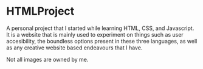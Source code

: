# HTMLProject

A personal project that I started while learning HTML, CSS, and Javascript. It is a website that is mainly used to experiment on things such as user accesibility, the 
boundless options present in these three languages, as well as any creative website based endeavours that I have. 

Not all images are owned by me.
